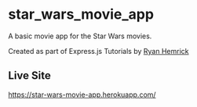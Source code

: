 # star_wars_movie_app

A basic movie app for the Star Wars movies.

Created as part of Express.js Tutorials by [Ryan Hemrick](https://www.youtube.com/channel/UCxlRo6PM3QmRWJa-HTA0tMg)

## Live Site
https://star-wars-movie-app.herokuapp.com/
